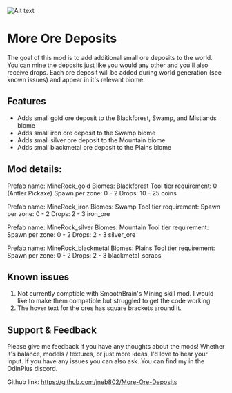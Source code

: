 ﻿![Alt text](https://imgur.com/a/t9gZVU2)

# More Ore Deposits
The goal of this mod is to add additional small ore deposits to the world. You can mine the deposits just like you would any other and you'll also receive drops. Each ore deposit will be added during world generation (see known issues) and appear in it's relevant biome. 


## Features
- Adds small gold ore deposit to the Blackforest, Swamp, and Mistlands biome
- Adds small iron ore deposit to the Swamp biome
- Adds small silver ore deposit to the Mountain biome
- Adds small blackmetal ore deposit to the Plains biome


## Mod details:
Prefab name: MineRock_gold
Biomes: Blackforest
Tool tier requirement: 0 (Antler Pickaxe)
Spawn per zone: 0 - 2
Drops: 10 - 25 coins

Prefab name: MineRock_iron
Biomes: Swamp
Tool tier requirement:
Spawn per zone: 0 - 2
Drops: 2 - 3 iron_ore

Prefab name: MineRock_silver
Biomes: Mountain
Tool tier requirement:
Spawn per zone: 0 - 2
Drops: 2 - 3 silver_ore

Prefab name: MineRock_blackmetal
Biomes: Plains
Tool tier requirement:
Spawn per zone: 0 - 2
Drops: 2 - 3 blackmetal_scraps


## Known issues
1. Not currently comptible with SmoothBrain's Mining skill mod. I would like to make them compatible but struggled to get the code working.
2. The hover text for the ores has square brackets around it.

## Support & Feedback
Please give me feedback if you have any thoughts about the mods! Whether it's balance, models / textures, or just more ideas, I'd love to hear your input. If you have any issues you can also ask. You can find my in the OdinPlus discord.

Github link: https://github.com/jneb802/More-Ore-Deposits

